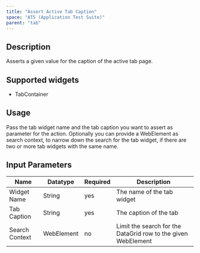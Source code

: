 ```yaml
---
title: "Assert Active Tab Caption"
space: "ATS (Application Test Suite)"
parent: "tab"
---
```


## Description

Asserts a given value for the caption of the active tab page.

## Supported widgets

 + TabContainer

## Usage

Pass the tab widget name and the tab caption  you want to assert as parameter for the action.
Optionally you can provide a WebElement as search context, to narrow down the search for the tab widget, if there are two or more tab widgets with the same name.

## Input Parameters

Name | Datatype | Required | Description
--- | --- | --- | ---
Widget Name | String | yes | The name of the tab widget
Tab Caption | String | yes | The caption of the tab
Search Context | WebElement | no | Limit the search for the DataGrid row to the given WebElement
